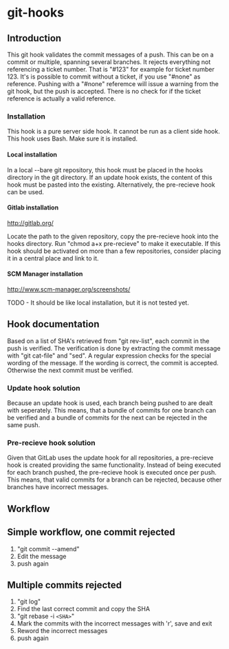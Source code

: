 # git-hooks

## Introduction

This git hook validates the commit messages of a push. This can be on a commit or multiple, spanning several branches.
It rejects everything not referencing a ticket number. That is "#123" for example for ticket number 123.
It's is possible to commit without a ticket, if you use "#none" as reference. Pushing with a "#none" referemce will issue a warning from the git hook, but the push is accepted.
There is no check for if the ticket reference is actually a valid reference.

### Installation 

This hook is a pure server side hook. It cannot be run as a client side hook.
This hook uses Bash. Make sure it is installed.

#### Local installation 

In a local --bare git repository, this hook must be placed in the hooks directory in the git directory.
If an update hook exists, the content of this hook must be pasted into the existing.
Alternatively, the pre-recieve hook can be used.

#### Gitlab installation
http://gitlab.org/

Locate the path to the given repository, copy the pre-recieve hook into the hooks directory.
Run "chmod a+x pre-recieve" to make it executable.
If this hook should be activated on more than a few repositories, consider placing it in a central place and
link to it.

#### SCM Manager installation
http://www.scm-manager.org/screenshots/

TODO - It should be like local installation, but it is not tested yet.



## Hook documentation 

Based on a list of SHA's retrieved from "git rev-list", each commit in the push is verified.
The verification is done by extracting the commit message with "git cat-file" and "sed".
A regular expression checks for the special wording of the message.
If the wording is correct, the commit is accepted. Otherwise the next commit must be verified.

### Update hook solution

Because an update hook is used, each branch being pushed to are dealt with seperately.
This means, that a bundle of commits for one branch can be verified and a bundle of commits for the next can be rejected in the same push.

### Pre-recieve hook solution

Given that GitLab uses the update hook for all repositories, a pre-recieve hook is created providing the same functionality.
Instead of being executed for each branch pushed, the pre-recieve hook is executed once per push.
This means, that valid commits for a branch can be rejected, because other branches have incorrect messages.

## Workflow 

## Simple workflow, one commit rejected

1. "git commit --amend"
1. Edit the message
1. push again
 
## Multiple commits rejected 

1. "git log"
1. Find the last correct commit and copy the SHA
1. "git rebase -i `<SHA>`"
1. Mark the commits with the incorrect messages with 'r', save and exit
1. Reword the incorrect messages
1. push again
